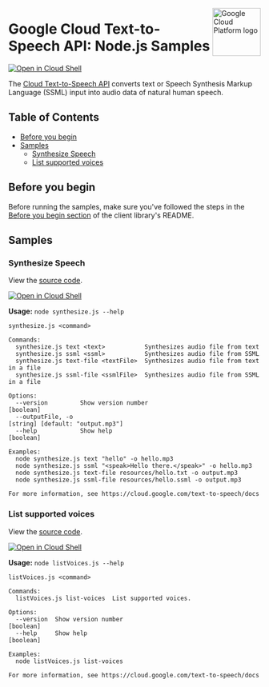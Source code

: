 [//]: # "This README.md file is auto-generated, all changes to this file will be lost."
[//]: # "To regenerate it, use `npm run generate-scaffolding`."
<img src="https://avatars2.githubusercontent.com/u/2810941?v=3&s=96" alt="Google Cloud Platform logo" title="Google Cloud Platform" align="right" height="96" width="96"/>

# Google Cloud Text-to-Speech API: Node.js Samples

[![Open in Cloud Shell][shell_img]][shell_link]

The [Cloud Text-to-Speech API](https://cloud.google.com/text-to-speech/docs) converts text or Speech Synthesis Markup Language (SSML) input into audio data of natural human speech.

## Table of Contents

* [Before you begin](#before-you-begin)
* [Samples](#samples)
  * [Synthesize Speech](#synthesize-speech)
  * [List supported voices](#list-supported-voices)

## Before you begin

Before running the samples, make sure you've followed the steps in the
[Before you begin section](../README.md#before-you-begin) of the client
library's README.

## Samples

### Synthesize Speech

View the [source code][synthesize_speech_0_code].

[![Open in Cloud Shell][shell_img]](https://console.cloud.google.com/cloudshell/open?git_repo=https://github.com/googleapis/nodejs-text-to-speech&page=editor&open_in_editor=samples/synthesize.js,samples/README.md)

__Usage:__ `node synthesize.js --help`

```
synthesize.js <command>

Commands:
  synthesize.js text <text>           Synthesizes audio file from text
  synthesize.js ssml <ssml>           Synthesizes audio file from SSML
  synthesize.js text-file <textFile>  Synthesizes audio file from text in a file
  synthesize.js ssml-file <ssmlFile>  Synthesizes audio file from SSML in a file

Options:
  --version         Show version number                                                                        [boolean]
  --outputFile, -o                                                                      [string] [default: "output.mp3"]
  --help            Show help                                                                                  [boolean]

Examples:
  node synthesize.js text "hello" -o hello.mp3
  node synthesize.js ssml "<speak>Hello there.</speak>" -o hello.mp3
  node synthesize.js text-file resources/hello.txt -o output.mp3
  node synthesize.js ssml-file resources/hello.ssml -o output.mp3

For more information, see https://cloud.google.com/text-to-speech/docs
```

[synthesize_speech_0_docs]: https://cloud.google.com/text-to-speech/docs
[synthesize_speech_0_code]: synthesize.js

### List supported voices

View the [source code][list_voices_1_code].

[![Open in Cloud Shell][shell_img]](https://console.cloud.google.com/cloudshell/open?git_repo=https://github.com/googleapis/nodejs-text-to-speech&page=editor&open_in_editor=samples/listVoices.js,samples/README.md)

__Usage:__ `node listVoices.js --help`

```
listVoices.js <command>

Commands:
  listVoices.js list-voices  List supported voices.

Options:
  --version  Show version number                                                                               [boolean]
  --help     Show help                                                                                         [boolean]

Examples:
  node listVoices.js list-voices

For more information, see https://cloud.google.com/text-to-speech/docs
```

[list_voices_1_docs]: https://cloud.google.com/text-to-speech/docs
[list_voices_1_code]: listVoices.js

[shell_img]: https://gstatic.com/cloudssh/images/open-btn.png
[shell_link]: https://console.cloud.google.com/cloudshell/open?git_repo=https://github.com/googleapis/nodejs-text-to-speech&page=editor&open_in_editor=samples/README.md
